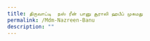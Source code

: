 ```yaml
---
title: திருவாட்டி  நஸ் ரீன் பானு சூராலி ஹபீப் முகமது
permalink: /Mdm-Nazreen-Banu
description: ""
---
```

